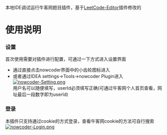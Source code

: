 本地IDE调试运行牛客网题目插件，基于[LeetCode-Editor](https://github.com/shuzijun/leetcode-editor)插件修改的   

# 使用说明
### 设置
首次使用需要对插件进行配置，可通过一下方式进入设置界面    
* 通过直接点击nowcoder界面中的小齿轮图标进入
* 或者通过IDEA settings->Tools->nowcoder Plugin进入    
[![nowcoder-Setting.png](https://i.postimg.cc/TyWN9kpC/nowcoder-Setting.png)](https://postimg.cc/TyWN9kpC)   
用户名可以随便填写，userId必须填写正确(可通过牛客网个人首页查看，网址最后一段数字即为userId)    
### 登录
本插件只支持通过cookie的方式登录，查看牛客网cookie的方法可自行搜索    
[![nowcoder-Login.png](https://i.postimg.cc/2jL5XFF8/nowcoder-Login.png)](https://postimg.cc/JtmmsX29)
